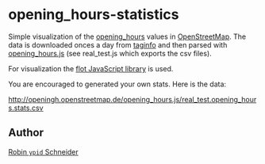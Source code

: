 # opening_hours-statistics

Simple visualization of the [opening_hours][Key:opening_hours] values in [OpenStreetMap](http://openstreetmap.org). The data is downloaded onces a day from [taginfo][] and then parsed with [opening_hours.js][oh-lib] (see real_test.js which exports the csv files).

For visualization the [flot JavaScript library][flot-lib] is used.

You are encouraged to generated your own stats. Here is the data:

http://openingh.openstreetmap.de/opening_hours.js/real_test.opening_hours.stats.csv

## Author
[Robin `ypid` Schneider](http://wiki.openstreetmap.org/wiki/User:Ypid)

<!-- Link definitions {{{ -->
[Key:opening_hours]: http://wiki.openstreetmap.org/wiki/Key:opening_hours
[flot-lib]: https://github.com/flot/flot
[oh-lib]: https://github.com/ypid/opening_hours.js
[taginfo]: http://taginfo.openstreetmap.org/
<!-- }}} -->
